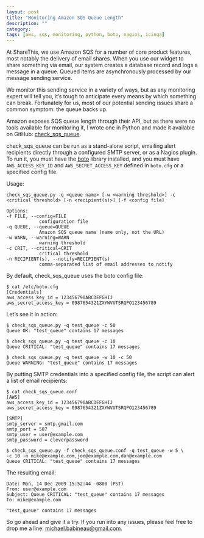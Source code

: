 ```yaml
---
layout: post
title: "Monitoring Amazon SQS Queue Length"
description: ""
category: 
tags: [aws, sqs, monitoring, python, boto, nagios, icinga]
---
```


At ShareThis, we use Amazon SQS for a number of core product features, most notably the delivery of email shares. When you use our widget to share something via email, our system creates a database record and logs a message in a queue. Queued items are asynchronously processed by our message sending service.

We monitor this sending service in a variety of ways, but as any monitoring expert will tell you, it’s tough to anticipate every means by which something can break. Fortunately for us, most of our potential sending issues share a common symptom: the queue backs up.

Amazon exposes SQS queue length through their API, but as there were no tools available for monitoring it, I wrote one in Python and made it available on GitHub: [check_sqs_queue](https://github.com/mbabineau/check_sqs_queue).

check_sqs_queue can be run as a stand-alone script, emailing alert recipients directly through a configured SMTP server, or as a Nagios plugin. To run it, you must have the [boto](http://code.google.com/p/boto/) library installed, and you must have `AWS_ACCESS_KEY_ID` and `AWS_SECRET_ACCESS_KEY` defined in `boto.cfg` or a specified config file.

Usage:

    check_sqs_queue.py -q <queue name> [-w <warning threshold>] -c <critical threshold> [-n <recipient(s)>] [-f <config file]

    Options:
    -f FILE, --config=FILE
                configuration file
    -q QUEUE, --queue=QUEUE
                Amazon SQS queue name (name only, not the URL)
    -w WARN, --warning=WARN
                warning threshold
    -c CRIT, --critical=CRIT
                critical threshold
    -n RECIPIENT(s), --notify=RECIPIENT(s)
                comma-separated list of email addresses to notify

By default, check_sqs_queue uses the boto config file:

    $ cat /etc/boto.cfg
    [Credentials]
    aws_access_key_id = 123456790ABCDEFGHIJ
    aws_secret_access_key = 0987654321ZXYWVUTSRQPO123456789

Let’s see it in action:

    $ check_sqs_queue.py -q test_queue -c 50
    Queue OK: "test_queue" contains 17 messages
    
    $ check_sqs_queue.py -q test_queue -c 10
    Queue CRITICAL: "test_queue" contains 17 messages
    
    $ check_sqs_queue.py -q test_queue -w 10 -c 50
    Queue WARNING: "test_queue" contains 17 messages
    
By putting SMTP credentials into a specified config file, the script can alert a list of email recipients:

    $ cat check_sqs_queue.conf
    [AWS]
    aws_access_key_id = 123456790ABCDEFGHIJ
    aws_secret_access_key = 0987654321ZXYWVUTSRQPO123456789
    
    [SMTP]
    smtp_server = smtp.gmail.com
    smtp_port = 587
    smtp_user = user@example.com
    smtp_password = cleverpassword
    
    $ check_sqs_queue.py -f check_sqs_queue.conf -q test_queue -w 5 \
    -c 10 -n mike@example.com,joe@example.com,dan@example.com
    Queue CRITICAL: "test_queue" contains 17 messages

The resulting email:

    Date: Mon, 14 Dec 2009 15:52:44 -0800 (PST)  
    From: user@example.com  
    Subject: Queue CRITICAL: "test_queue" contains 17 messages  
    To: mike@example.com
    
    "test_queue" contains 17 messages

So go ahead and give it a try. If you run into any issues, please feel free to drop me a line: [michael.babineau@gmail.com](mailto:michael.babineau@gmail.com).